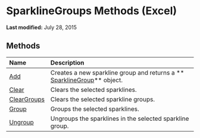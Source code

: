 
# SparklineGroups Methods (Excel)

 **Last modified:** July 28, 2015


## Methods



|**Name**|**Description**|
|:-----|:-----|
| [Add](ae41a572-c073-5251-b2c1-884e832e8ae5.md)|Creates a new sparkline group and returns a  ** [SparklineGroup](cc694d97-a3d3-3473-2e37-0ede67b97680.md)** object.|
| [Clear](a985d901-db4c-ea03-e96c-5bf27ca6da16.md)|Clears the selected sparklines.|
| [ClearGroups](871998c2-d75f-2be2-98c8-cf258bbb9a85.md)|Clears the selected sparkline groups.|
| [Group](a5e01669-1922-4b26-158d-3c3aa70a101a.md)|Groups the selected sparklines.|
| [Ungroup](c67c54f4-d5d1-5f12-2413-671db612a954.md)|Ungroups the sparklines in the selected sparkline group.|
